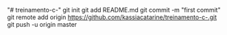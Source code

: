 "# treinamento-c-"  git init git add README.md git commit -m "first commit" git remote add origin https://github.com/kassiacatarine/treinamento-c-.git git push -u origin master
